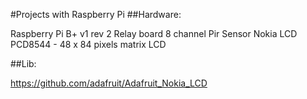 #Projects with Raspberry Pi
##Hardware:

  Raspberry Pi B+ v1 rev 2
  Relay board 8 channel
  Pir Sensor
  Nokia LCD PCD8544 - 48 x 84 pixels matrix LCD

##Lib:

  https://github.com/adafruit/Adafruit_Nokia_LCD

